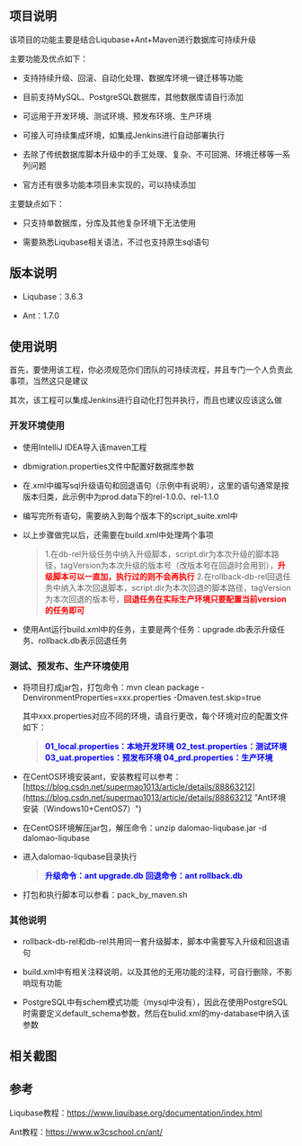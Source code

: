 ## 项目说明

该项目的功能主要是结合Liqubase+Ant+Maven进行数据库可持续升级

主要功能及优点如下：

* 支持持续升级、回滚、自动化处理、数据库环境一键迁移等功能

* 目前支持MySQL、PostgreSQL数据库，其他数据库请自行添加

* 可运用于开发环境、测试环境、预发布环境、生产环境

* 可接入可持续集成环境，如集成Jenkins进行自动部署执行

* 去除了传统数据库脚本升级中的手工处理、复杂、不可回溯、环境迁移等一系列问题

* 官方还有很多功能本项目未实现的，可以持续添加

主要缺点如下：

* 只支持单数据库，分库及其他复杂环境下无法使用

* 需要熟悉Liqubase相关语法，不过也支持原生sql语句

## 版本说明

* Liqubase：3.6.3

* Ant：1.7.0

## 使用说明

首先，要使用该工程，你必须规范你们团队的可持续流程，并且专门一个人负责此事项，当然这只是建议

其次，该工程可以集成Jenkins进行自动化打包并执行，而且也建议应该这么做

### 开发环境使用

* 使用IntelliJ IDEA导入该maven工程

* dbmigration.properties文件中配置好数据库参数

* 在.xml中编写sql升级语句和回退语句（示例中有说明），这里的语句通常是按版本归类，此示例中为prod.data下的rel-1.0.0、rel-1.1.0

* 编写完所有语句，需要纳入到每个版本下的script_suite.xml中

* 以上步骤做完以后，还需要在build.xml中处理两个事项
    > 1.在db-rel升级任务中纳入升级脚本，script.dir为本次升级的脚本路径，tagVersion为本次升级的版本号（改版本号在回退时会用到），<font color=red>**升级脚本可以一直加，执行过的则不会再执行**</font>
    > 2.在rollback-db-rel回退任务中纳入本次回退脚本，script.dir为本次回退的脚本路径，tagVersion为本次回退的版本号，<font color=red>**回退任务在实际生产环境只要配置当前version的任务即可**</font>

* 使用Ant运行build.xml中的任务，主要是两个任务：upgrade.db表示升级任务、rollback.db表示回退任务

### 测试、预发布、生产环境使用

* 将项目打成jar包，打包命令：mvn clean package -DenvironmentProperties=xxx.properties -Dmaven.test.skip=true
    
	其中xxx.properties对应不同的环境，请自行更改，每个环境对应的配置文件如下：

    > <font color=blue>**01_local.properties：本地开发环境**</font>
    > <font color=blue>**02_test.properties：测试环境**</font>
    > <font color=blue>**03_uat.properties：预发布环境**</font>
    > <font color=blue>**04_prd.properties：生产环境**</font>

* 在CentOS环境安装ant，安装教程可以参考：[https://blog.csdn.net/supermao1013/article/details/88863212](https://blog.csdn.net/supermao1013/article/details/88863212 "Ant环境安装（Windows10+CentOS7）")

* 在CentOS环境解压jar包，解压命令：unzip dalomao-liqubase.jar -d dalomao-liqubase

* 进入dalomao-liqubase目录执行
    
	> <font color=blue>**升级命令：ant upgrade.db**</font>
    > <font color=blue>**回退命令：ant rollback.db**</font>

* 打包和执行脚本可以参看：pack_by_maven.sh

### 其他说明

* rollback-db-rel和db-rel共用同一套升级脚本，脚本中需要写入升级和回退语句

* build.xml中有相关注释说明，以及其他的无用功能的注释，可自行删除，不影响现有功能

* PostgreSQL中有schem模式功能（mysql中没有），因此在使用PostgreSQL时需要定义default_schema参数，然后在bulid.xml的my-database中纳入该参数

## 相关截图


## 参考

Liqubase教程：https://www.liquibase.org/documentation/index.html

Ant教程：https://www.w3cschool.cn/ant/
